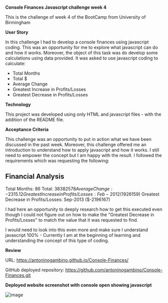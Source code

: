 **Console Finances Javascript challenge week 4**

This is the challenge of week 4 of the BootCamp from University of Birmingham

**User Story**

In this challenge I had to develop a console finances using javascript coding. This was an opportunity for me to explore what javascript can do and how it works. Moreover, the object of this task was do develop some calculations using data provided. It was asked to use javascript coding to calculate:

- Total Months
- Total $
- Average Change
- Greatest Increase in Profits/Losses
- Greatest Decrease in Profits/Losses

**Technology**

This project was developed using only HTML and javascript files - with the addition of the README file.

**Acceptance Criteria**

This challenge was an opportunity to put in action what we have been discussed in the past week. Moreover, this challenge offered me an introduction to understand how to apply javascript and how it works. I still need to empower the concept but I am happy with the result. I followed the requirements which was requesting the following:

Financial Analysis
----------------
Total Months: 86
Total: $38382578
Average Change: -2315.12
Greatest Increase in Profits/Losses: Feb-2012 ($1926159)
Greatest Decrease in Profits/Losses: Sep-2013 ($-2196167)

I had here an opportunity to deeply research how to get this executed even though I could not figure out on how to make the "Greatest Decrease in Profits/Losses" to match the value that it was requested to find.

I would need to look into this even more and make sure I understand javascript 100% - Currently I am at the beginning of learning and understanding the concept of this type of coding.

**Review**

URL: https://antoninogambino.github.io/Console-Finances/

GitHub deployed repository: https://github.com/antoninogambino/Console-Finances.git

**Deployed website screenshot with console open showing javascript**

![image](https://user-images.githubusercontent.com/112243266/229919340-325382d5-6e11-4967-9a3e-e19ac22bd97e.png)

